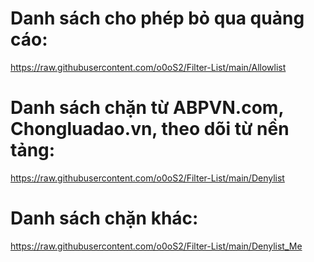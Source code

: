 # Danh sách cho phép bỏ qua quảng cáo:
https://raw.githubusercontent.com/o0oS2/Filter-List/main/Allowlist
# Danh sách chặn từ ABPVN.com, Chongluadao.vn, theo dõi từ nền tảng:
https://raw.githubusercontent.com/o0oS2/Filter-List/main/Denylist
# Danh sách chặn khác:
https://raw.githubusercontent.com/o0oS2/Filter-List/main/Denylist_Me
